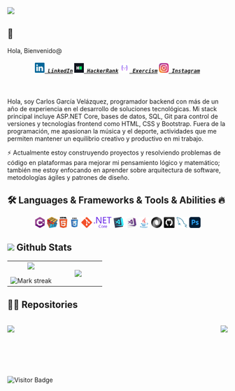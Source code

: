 <!--horizontal divider(gradiant)-->
<img src="https://user-images.githubusercontent.com/73097560/115834477-dbab4500-a447-11eb-908a-139a6edaec5c.gif">

## 👋 
Hola, Bienvenido@

<!--
**Carlosdevelopp/Carlosdevelopp** is a ✨ _special_ ✨ repository because its `README.md` (this file) appears on your GitHub profile.

Here are some ideas to get you started:

- 🔭 I’m currently working on ...
- 🌱 I’m currently learning ...
- 👯 I’m looking to collaborate on ...
- 🤔 I’m looking for help with ...
- 💬 Ask me about ...
- 📫 How to reach me: ...
- 😄 Pronouns: ...
- ⚡ Fun fact: ...
-->

<h5 align="center">
  <code><a href="https://www.linkedin.com/in/carlosdevel/" title="LinkedIn Profile"><img width="22" src="images/linkedin.svg"> LinkedIn</a></code>
  <code><a href="https://www.hackerrank.com/profile/carlosdevelopp" title="HackerRank Profile"><img width="22" src="images/hackerrank.png"> HackerRank</a></code>
  <code><a href="https://exercism.org/profiles/Carlosdevelopp" title="Exercism Profile"><img width="22" src="images/exercism.png"> Exercism</a></code>
  <code><a href="https://www.instagram.com/carlos_dream._/" title="Instagram Profile"><img width="22" src="images/instagram.svg"> Instagram</a></code>
</h5>
<br>

Hola, soy Carlos García Velázquez, programador backend con más de un año de experiencia en el desarrollo de soluciones tecnológicas. Mi stack principal incluye ASP.NET Core, bases de datos, SQL, Git para control de versiones y tecnologías frontend como HTML, CSS y Bootstrap. Fuera de la programación, me apasionan la música y el deporte, actividades que me permiten mantener un equilibrio creativo y productivo en mi trabajo.

⚡ Actualmente estoy construyendo proyectos y resolviendo problemas de código en plataformas para mejorar mi pensamiento lógico y matemático; también me estoy enfocando en aprender sobre arquitectura de software, metodologías ágiles y patrones de diseño.


## 🛠️ Languages & Frameworks & Tools & Abilities 🔥

<p align="center">
  <code><img title="C#" height="25" src="images/cSharp.svg"></code>
  <code><img title="Problem Solving" height="25" src="images/problemSolving.png"></code>
  <code><img title="HTML5" height="25" src="images/html5.svg"></code>
  <code><img title="CSS" height="25" src="images/css.svg"></code>
  <code><img title="Git" height="25" src="images/git-original.svg"></code>
  <code><img title=".NetCore" height="25" src="images/dotnetcore.svg"></code>
  <code><img title="Visual Studio Code" height="25" src="images/vscode.png"></code>
  <code><img title="Microsoft Visual Studio" height="25" src="images/visualstudio.png"></code>
  <code><img title="Java" height="25" src="images/java-original.svg"></code>
  <code><img title="JSON" height="25" src="images/json.svg"></code>
  <code><img title="GitHub" height="25" src="images/github.svg"></code>
  <code><img title="MySQL" height="25" src="images/mysql.svg"></code>
  <code><img title="Photoshop" height="25" src="images/photoshop.png"></code>
</p>

## <picture> <img src = "https://github.com/7oSkaaa/7oSkaaa/blob/main/Images/Statistics.gif?raw=true" width = 30px>  </picture> Github Stats

<!--- stats & Trophy (start) -->
<p align="center">
  <!--- stats (start) -->
<table align="center">
<tr border="none">
<td width="50%" align="center">
  
  <img  align="center"  src="https://github-readme-stats.vercel.app/api?username=carlosdevelopp&theme=dark&show_icons=true&count_private=true" />
  <br></br>
  <img  title="🔥 Get streak stats for your profile at git.io/streak-stats" alt="Mark streak" src="https://github-readme-streak-stats.herokuapp.com/?user=carlosdevelopp&theme=dark&hide_border=false" /> 
</td>

<td width="50%" align="center">

  <img  align="center"  src="https://github-readme-stats.anuraghazra1.vercel.app/api/top-langs/?username=carlosdevelopp&theme=dark&hide_border=false&no-bg=true&no-frame=true&langs_count=10"/>
  
  </td>
</tr>
</table>
<!--- stats (end) -->

## 👨‍💻 Repositories 
<br>
<div width="100%" align="center">
  <a href="https://github.com/Carlosdevelopp/CRUD_Movies_Store" title="CRUD_Movies_Store">
    <img align="left" margin=20px; height="110" src="https://github-readme-stats.vercel.app/api/pin/?username=Carlosdevelopp&repo=CRUD_Movies_Store&theme=react&border_color=61dafb&border_radius=10">
  </a>
  <a href="https://github.com/Carlosdevelopp/carlosdevelopp.github.io" title="carlosdevelopp.github.io">
    <img align="right" height="110" src="https://github-readme-stats.vercel.app/api/pin/?username=Carlosdevelopp&repo=carlosdevelopp.github.io&theme=react&border_color=61dafb&border_radius=10">
  </a>
</div>
<br/><br/><br/><br/><br/><br/>

![Visitor Badge](https://visitor-badge.laobi.icu/badge?page_id=carlosdevelopp.carlosdevelopp)
